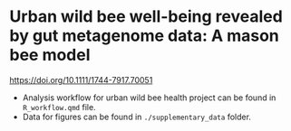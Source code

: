 # Urban wild bee well-being revealed by gut metagenome data: A mason bee model

https://doi.org/10.1111/1744-7917.70051

- Analysis workflow for urban wild bee health project can be found in `R_workflow.qmd` file.
- Data for figures can be found in `./supplementary_data` folder.
